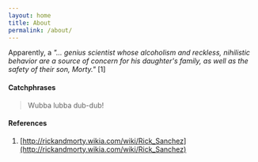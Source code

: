 ```yaml
---
layout: home
title: About
permalink: /about/
---
```


Apparently, a _"... genius scientist whose alcoholism and reckless, nihilistic behavior are a source of concern for his daughter's family, as well as the safety of their son, Morty."_ [1]

#### Catchphrases

> Wubba lubba dub-dub!

#### References

1. [http://rickandmorty.wikia.com/wiki/Rick_Sanchez](http://rickandmorty.wikia.com/wiki/Rick_Sanchez)